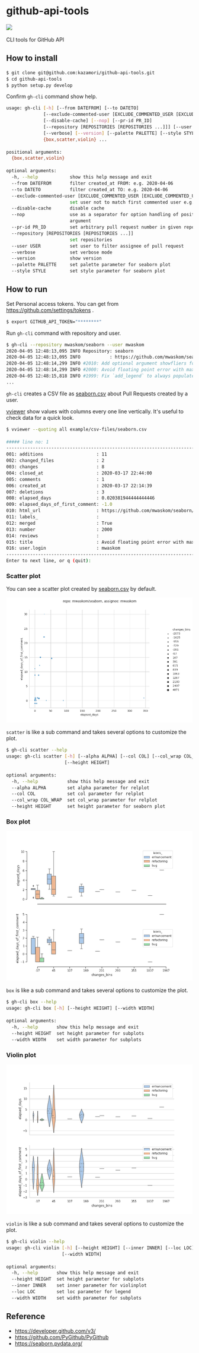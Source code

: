 # github-api-tools

![](https://github.com/kazamori/github-api-tools/workflows/Python%20package/badge.svg)

CLI tools for GitHub API

## How to install

```bash
$ git clone git@github.com:kazamori/github-api-tools.git
$ cd github-api-tools
$ python setup.py develop
```

Confirm `gh-cli` command show help.

```bash
usage: gh-cli [-h] [--from DATEFROM] [--to DATETO]
              [--exclude-commented-user [EXCLUDE_COMMENTED_USER [EXCLUDE_COMMENTED_USER ...]]]
              [--disable-cache] [--nop] [--pr-id PR_ID]
              [--repository [REPOSITORIES [REPOSITORIES ...]]] [--user USER]
              [--verbose] [--version] [--palette PALETTE] [--style STYLE]
              {box,scatter,violin} ...

positional arguments:
  {box,scatter,violin}

optional arguments:
  -h, --help            show this help message and exit
  --from DATEFROM       filter created_at FROM: e.g. 2020-04-06
  --to DATETO           filter created_at TO: e.g. 2020-04-06
  --exclude-commented-user [EXCLUDE_COMMENTED_USER [EXCLUDE_COMMENTED_USER ...]]
                        set user not to match first commented user e.g.) bot
  --disable-cache       disable cache
  --nop                 use as a separator for option handling of positional
                        argument
  --pr-id PR_ID         set arbitrary pull request number in given repository
  --repository [REPOSITORIES [REPOSITORIES ...]]
                        set repositories
  --user USER           set user to filter assignee of pull request
  --verbose             set verbose mode
  --version             show version
  --palette PALETTE     set palette parameter for seaborn plot
  --style STYLE         set style parameter for seaborn plot
```

## How to run

Set Personal access tokens. You can get from https://github.com/settings/tokens .

```bash
$ export GITHUB_API_TOKEN="********"
```

Run `gh-cli` command with repository and user.

```bash
$ gh-cli --repository mwaskom/seaborn --user mwaskom
2020-04-05 12:48:13,095 INFO Repository: seaborn
2020-04-05 12:48:13,095 INFO           : https://github.com/mwaskom/seaborn
2020-04-05 12:48:14,299 INFO #2010: Add optional argument showfliers for boxenplot
2020-04-05 12:48:14,299 INFO #2000: Avoid floating point error with maximum husl sat/lum
2020-04-05 12:48:15,818 INFO #1999: Fix `add_legend` to always populate `_legend`
...
```

`gh-cli` creates a CSV file as [seaborn.csv](https://github.com/kazamori/github-api-tools/raw/master/example/csv-files/seaborn.csv) about Pull Requests created by a user.

[vviewer](https://github.com/t2y/vviewer) show values with columns every one line vertically. It's useful to check data for a quick look.

```bash
$ vviewer --quoting all example/csv-files/seaborn.csv

##### line no: 1
------------------------------------------------------------------------
001: additions                    : 11
002: changed_files                : 2
003: changes                      : 8
004: closed_at                    : 2020-03-17 22:44:00
005: comments                     : 1
006: created_at                   : 2020-03-17 22:14:39
007: deletions                    : 3
008: elapsed_days                 : 0.020381944444444446
009: elapsed_days_of_first_comment: -1.0
010: html_url                     : https://github.com/mwaskom/seaborn/pull/2000
011: labels_                      :
012: merged                       : True
013: number                       : 2000
014: reviews                      :
015: title                        : Avoid floating point error with maximum husl sat/lum
016: user.login                   : mwaskom
------------------------------------------------------------------------
Enter to next line, or q (quit):
```

### Scatter plot

You can see a scatter plot created by [seaborn.csv](https://github.com/kazamori/github-api-tools/raw/master/example/csv-files/seaborn.csv) by default.

![](https://github.com/kazamori/github-api-tools/raw/master/example/figures/sample-seaborn-scatter-pr-stats1.png)

`scatter` is like a sub command and takes several options to customize the plot.

```bash
$ gh-cli scatter --help
usage: gh-cli scatter [-h] [--alpha ALPHA] [--col COL] [--col_wrap COL_WRAP]
                      [--height HEIGHT]

optional arguments:
  -h, --help           show this help message and exit
  --alpha ALPHA        set alpha parameter for relplot
  --col COL            set col parameter for relplot
  --col_wrap COL_WRAP  set col_wrap parameter for relplot
  --height HEIGHT      set height parameter for seaborn plot
```

### Box plot

![](https://github.com/kazamori/github-api-tools/raw/master/example/figures/sample-box-pr-stats1.png)

`box` is like a sub command and takes several options to customize the plot.

```bash
$ gh-cli box --help
usage: gh-cli box [-h] [--height HEIGHT] [--width WIDTH]

optional arguments:
  -h, --help       show this help message and exit
  --height HEIGHT  set height parameter for subplots
  --width WIDTH    set width parameter for subplots
```

### Violin plot

![](https://github.com/kazamori/github-api-tools/raw/master/example/figures/sample-violin-pr-stats1.png)

`violin` is like a sub command and takes several options to customize the plot.

```bash
$ gh-cli violin --help
usage: gh-cli violin [-h] [--height HEIGHT] [--inner INNER] [--loc LOC]
                     [--width WIDTH]

optional arguments:
  -h, --help       show this help message and exit
  --height HEIGHT  set height parameter for subplots
  --inner INNER    set inner parameter for violinplot
  --loc LOC        set loc parameter for legend
  --width WIDTH    set width parameter for subplots
```

## Reference

* https://developer.github.com/v3/
* https://github.com/PyGithub/PyGithub
* https://seaborn.pydata.org/
